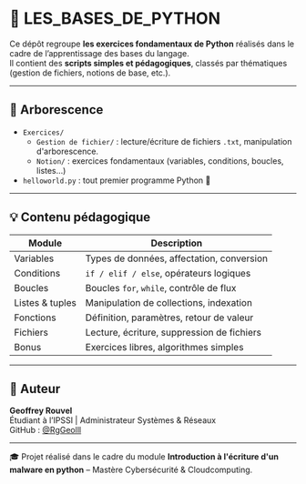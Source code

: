 # 📘 LES_BASES_DE_PYTHON

Ce dépôt regroupe **les exercices fondamentaux de Python** réalisés dans le cadre de l’apprentissage des bases du langage.  
Il contient des **scripts simples et pédagogiques**, classés par thématiques (gestion de fichiers, notions de base, etc.).

---

## 📂 Arborescence

- `Exercices/`
  - `Gestion de fichier/` : lecture/écriture de fichiers `.txt`, manipulation d'arborescence.
  - `Notion/` : exercices fondamentaux (variables, conditions, boucles, listes…)
- `helloworld.py` : tout premier programme Python 🙌


---

## 💡 Contenu pédagogique

| Module           | Description                                        |
|------------------|----------------------------------------------------|
| Variables        | Types de données, affectation, conversion          |
| Conditions       | `if / elif / else`, opérateurs logiques            |
| Boucles          | Boucles `for`, `while`, contrôle de flux           |
| Listes & tuples  | Manipulation de collections, indexation            |
| Fonctions        | Définition, paramètres, retour de valeur           |
| Fichiers         | Lecture, écriture, suppression de fichiers         |
| Bonus            | Exercices libres, algorithmes simples              |

---

## 🤖 Auteur

**Geoffrey Rouvel**  
Étudiant à l’IPSSI | Administrateur Systèmes & Réseaux  
GitHub : [@RgGeolll](https://github.com/RgGeolll)

---

🎓 Projet réalisé dans le cadre du module **Introduction à l'écriture d'un malware en python** – Mastère Cybersécurité & Cloudcomputing.
